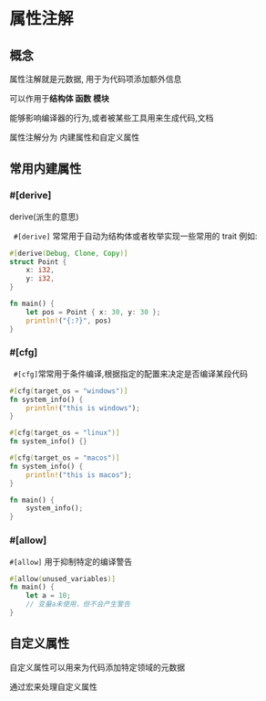 # 属性注解

## 概念

属性注解就是元数据, 用于为代码项添加额外信息

可以作用于**结构体 函数 模块**

能够影响编译器的行为,或者被某些工具用来生成代码,文档

属性注解分为 内建属性和自定义属性



## 常用内建属性

### #[derive]

derive(派生的意思)

` #[derive]` 常常用于自动为结构体或者枚举实现一些常用的 trait 例如:

```rust
#[derive(Debug, Clone, Copy)]
struct Point {
    x: i32,
    y: i32,
}

fn main() {
    let pos = Point { x: 30, y: 30 };
    println!("{:?}", pos)
}
```



### #[cfg]

` #[cfg]`常常用于条件编译,根据指定的配置来决定是否编译某段代码

```rust
#[cfg(target_os = "windows")]
fn system_info() {
    println!("this is windows");
}

#[cfg(target_os = "linux")]
fn system_info() {}

#[cfg(target_os = "macos")]
fn system_info() {
    println!("this is macos");
}

fn main() {
    system_info();
}
```

### #[allow]

`#[allow]` 用于抑制特定的编译警告

```rust
#[allow(unused_variables)]
fn main() {
    let a = 10;
    // 变量a未使用，但不会产生警告
}
```

## 自定义属性

自定义属性可以用来为代码添加特定领域的元数据

通过宏来处理自定义属性





